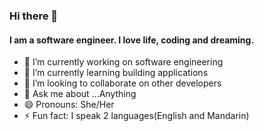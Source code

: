 ### Hi there 👋

#### I am a software engineer. I love life, coding and dreaming.

- 🔭 I’m currently working on software engineering
- 🌱 I’m currently learning building applications
- 👯 I’m looking to collaborate on other developers
- 💬 Ask me about ...Anything
- 😄 Pronouns: She/Her
- ⚡ Fun fact: I speak 2 languages(English and Mandarin)
